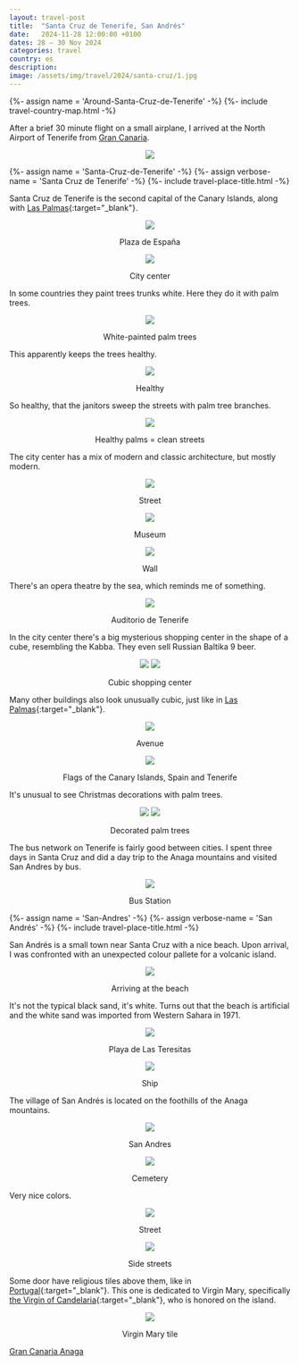 ```yaml
---
layout: travel-post
title:  "Santa Cruz de Tenerife, San Andrés"
date:   2024-11-28 12:00:00 +0100
dates: 28 – 30 Nov 2024
categories: travel
country: es
description:
image: /assets/img/travel/2024/santa-cruz/1.jpg
---
```


{%- assign name = 'Around-Santa-Cruz-de-Tenerife' -%}
{%- include travel-country-map.html -%}

After a brief 30 minute flight on a small airplane, I arrived at the North Airport of Tenerife from [Gran Canaria](/travel/2024/gran-canaria).
<center>
    <img src="/assets/img/travel/2024/santa-cruz/1.jpg" />
    <p class="image-label"></p>
</center>

<div/>
{%- assign name = 'Santa-Cruz-de-Tenerife' -%}
{%- assign verbose-name = 'Santa Cruz de Tenerife' -%}
{%- include travel-place-title.html -%}
<div/>

Santa Cruz de Tenerife is the second capital of the Canary Islands, along with [Las Palmas](/travel/2024/gran-canaria){:target="_blank"}.

<center>
    <img src="/assets/img/travel/2024/santa-cruz/4.jpg" />
    <p class="image-label">Plaza de España</p>
</center>

<center>
    <img src="/assets/img/travel/2024/santa-cruz/2.jpg" />
    <p class="image-label">City center</p>
</center>

In some countries they paint trees trunks white. Here they do it with palm trees.
<center>
    <img src="/assets/img/travel/2024/santa-cruz/3.jpg" />
    <p class="image-label">White-painted palm trees</p>
</center>

This apparently keeps the trees healthy.
<center>
    <img src="/assets/img/travel/2024/santa-cruz/17.jpg" />
    <p class="image-label">Healthy</p>
</center>

So healthy, that the janitors sweep the streets with palm tree branches.
<center>
    <img src="/assets/img/travel/2024/santa-cruz/7.jpg" />
    <p class="image-label">Healthy palms = clean streets</p>
</center>

The city center has a mix of modern and classic architecture, but mostly modern.
<center>
    <img src="/assets/img/travel/2024/santa-cruz/6.jpg" />
    <p class="image-label">Street</p>
</center>

<center>
    <img src="/assets/img/travel/2024/santa-cruz/10.jpg" />
    <p class="image-label">Museum</p>
</center>

<center>
    <img src="/assets/img/travel/2024/santa-cruz/11.jpg" />
    <p class="image-label">Wall</p>
</center>

There's an opera theatre by the sea, which reminds me of something.
<center>
    <img src="/assets/img/travel/2024/santa-cruz/8.jpg" />
    <p class="image-label">Auditorio de Tenerife</p>
</center>

In the city center there's a big mysterious shopping center in the shape of a cube, resembling the Kabba. They even sell Russian Baltika 9 beer.
<center>
    <div class="side-by-side">
        <img src="/assets/img/travel/2024/santa-cruz/12.jpg" />
        <img src="/assets/img/travel/2024/santa-cruz/13.jpg" />
    </div>
    <p class="image-label">Cubic shopping center</p>
</center>

Many other buildings also look unusually cubic, just like in [Las Palmas](/travel/2024/gran-canaria#cubic){:target="_blank"}.
<center>
    <img src="/assets/img/travel/2024/santa-cruz/14.jpg" />
    <p class="image-label">Avenue</p>
</center>

<center>
    <img src="/assets/img/travel/2024/santa-cruz/5.jpg" />
    <p class="image-label">Flags of the Canary Islands, Spain and Tenerife</p>
</center>

It's unusual to see Christmas decorations with palm trees.
<center>
    <div class="side-by-side">
        <img src="/assets/img/travel/2024/santa-cruz/15.jpg" />
        <img src="/assets/img/travel/2024/santa-cruz/16.jpg" />
    </div>
    <p class="image-label">Decorated palm trees</p>
</center>

The bus network on Tenerife is fairly good between cities. I spent three days in Santa Cruz and did a day trip to the Anaga mountains and visited San Andres by bus.
<center>
    <img src="/assets/img/travel/2024/santa-cruz/9.jpg" />
    <p class="image-label">Bus Station</p>
</center>


{%- assign name = 'San-Andres' -%}
{%- assign verbose-name = 'San Andrés' -%}
{%- include travel-place-title.html -%}

San Andrés is a small town near Santa Cruz with a nice beach. Upon arrival, I was confronted with an unexpected colour pallete for a volcanic island.
<center>
    <img src="/assets/img/travel/2024/san-andres/1.jpg" />
    <p class="image-label">Arriving at the beach</p>
</center>

It's not the typical black sand, it's white. Turns out that the beach is artificial and the white sand was imported from Western Sahara in 1971.
<center>
    <img src="/assets/img/travel/2024/san-andres/2.jpg" />
    <p class="image-label">Playa de Las Teresitas</p>
</center>

<center>
    <img src="/assets/img/travel/2024/san-andres/3.jpg" />
    <p class="image-label">Ship</p>
</center>   

The village of San Andrés is located on the foothills of the Anaga mountains.
<center>
    <img src="/assets/img/travel/2024/san-andres/4.jpg" />
    <p class="image-label">San Andres</p>
</center>

<center>
    <img src="/assets/img/travel/2024/san-andres/5.jpg" />
    <p class="image-label">Cemetery</p>
</center>

Very nice colors.
<center>
    <img src="/assets/img/travel/2024/san-andres/6.jpg" />
    <p class="image-label">Street</p>
</center>

<center>
    <img src="/assets/img/travel/2024/san-andres/8.jpg" />
    <p class="image-label">Side streets</p>
</center>

Some door have religious tiles above them, like in [Portugal](/travel/2024/faro#saints){:target="_blank"}. This one is dedicated to Virgin Mary, specifically [the Virgin of Candelaria](https://en.wikipedia.org/wiki/Virgin_of_Candelaria){:target="_blank"}, who is honored on the island.
<center>
    <img src="/assets/img/travel/2024/san-andres/7.jpg" />
    <p class="image-label">Virgin Mary tile</p>
</center>

<a class="prev" href="/travel/2024/gran-canaria">
    Gran Canaria
</a>

<a class="next" href="/travel/2024/anaga">
    Anaga
</a>
